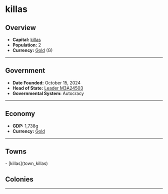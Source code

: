 <!--UNDEDITED FILE, remove this entire line if this file has been edited!-->
# <!--NAME-->killas<!--NAME-->

## Overview

- **Capital:** <!--CAPITAL_LINK-->[killas](killas_town)<!--CAPITAL_LINK-->
- **Population:** <!--POPULATION-->2<!--POPULATION-->
- **Currency:** <!--CURRENCY_LINK-->[Gold](Gold_currency)<!--CURRENCY_LINK--> (<!--CURRENCY_ABV-->G<!--CURRENCY_ABV-->)

---

## Government

- **Date Founded:** <!--FOUNDED-->October 15, 2024<!--FOUNDED-->
- **Head of State:** <!--LEADER_TITLE_LINK-->[Leader M3A24503](M3A24503_user)<!--LEADER_TITLE_LINK-->
- **Governmental System:** <!--GOVERNMENT-->Autocracy<!--GOVERNMENT-->

---

## Economy

- **GDP:** <!--GDP-->1,738g<!--GDP-->
- **Currency:** <!--CURRENCY_LINK-->[Gold](Gold_currency)<!--CURRENCY_LINK-->

---

## Towns

<!--TOWNS-->- [killas](town_killas)<!--TOWNS-->

## Colonies

<!--COLONIES--><!--COLONIES-->

---